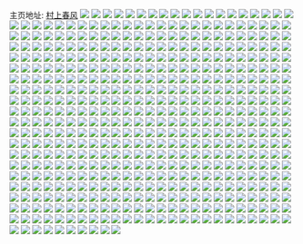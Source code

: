 主页地址: [村上春风](https://weibo.com/u/2462182135) 
![](https://wx4.sinaimg.cn/mw2000/92c1eaf7ly1h9phavbqyfj20wi37kqv5.jpg) 
![](https://wx4.sinaimg.cn/mw2000/92c1eaf7ly1h9phbeo25oj22c01qzkjl.jpg) 
![](https://wx4.sinaimg.cn/mw2000/92c1eaf7ly1h9phbunlqgj237k37ku11.jpg) 
![](https://wx4.sinaimg.cn/mw2000/92c1eaf7ly1h9phbbtqbhj21sc2dskjl.jpg) 
![](https://wx4.sinaimg.cn/mw2000/92c1eaf7ly1h9phbge8ooj22c02bzb2a.jpg) 
![](https://wx4.sinaimg.cn/mw2000/92c1eaf7ly1h9phary7wcj237k37kb2b.jpg) 
![](https://wx4.sinaimg.cn/mw2000/92c1eaf7ly1h9phdhj9umj22c02c0qv5.jpg) 
![](https://wx4.sinaimg.cn/mw2000/92c1eaf7ly1h9di3agmh6j20u0140496.jpg) 
![](https://wx4.sinaimg.cn/mw2000/92c1eaf7gy1h8u4az1gbfj22c03404qs.jpg) 
![](https://wx4.sinaimg.cn/mw2000/92c1eaf7gy1h7fxrcb6dlj22c03401kx.jpg) 
![](https://wx4.sinaimg.cn/mw2000/92c1eaf7gy1h7fxcnm9nnj23402c04qr.jpg) 
![](https://wx4.sinaimg.cn/mw2000/92c1eaf7gy1h7fxcy0x8yj23402c04qr.jpg) 
![](https://wx4.sinaimg.cn/mw2000/92c1eaf7gy1h7fxcvaslkj20yh19z7f6.jpg) 
![](https://wx4.sinaimg.cn/mw2000/92c1eaf7gy1h7fxndol9mj213u0tudua.jpg) 
![](https://wx4.sinaimg.cn/mw2000/92c1eaf7gy1h7fxce1inmj23402c04qr.jpg) 
![](https://wx4.sinaimg.cn/mw2000/92c1eaf7gy1h7fxckvntmj22c0340e82.jpg) 
![](https://wx4.sinaimg.cn/mw2000/92c1eaf7gy1h7fxcs2rovj23402c0kjl.jpg) 
![](https://wx4.sinaimg.cn/mw2000/92c1eaf7gy1h7fxd095vxj228t2zokjm.jpg) 
![](https://wx4.sinaimg.cn/mw2000/92c1eaf7gy1h7fxcqah85j227x3404qq.jpg) 
![](https://wx4.sinaimg.cn/mw2000/92c1eaf7gy1h7fxibqo4tj231c2a07wi.jpg) 
![](https://wx4.sinaimg.cn/mw2000/92c1eaf7gy1h7fxdac44qj23402c07wj.jpg) 
![](https://wx4.sinaimg.cn/mw2000/92c1eaf7gy1h7fxlx1kfij22a131eu0x.jpg) 
![](https://wx4.sinaimg.cn/mw2000/92c1eaf7gy1h7fxc9zyf4j21w02tyb2a.jpg) 
![](https://wx4.sinaimg.cn/mw2000/92c1eaf7gy1h7fxi6zk7ij22c0340hdu.jpg) 
![](https://wx4.sinaimg.cn/mw2000/92c1eaf7gy1h7fxo43dcej20u0140h1p.jpg) 
![](https://wx4.sinaimg.cn/mw2000/92c1eaf7gy1h7fxcu99llj22c0340e82.jpg) 
![](https://wx4.sinaimg.cn/mw2000/92c1eaf7gy1h7fxqhbsrdj20qx0zwq9j.jpg) 
![](https://wx4.sinaimg.cn/mw2000/92c1eaf7gy1h7f0cycmojj22c0340hdu.jpg) 
![](https://wx4.sinaimg.cn/mw2000/92c1eaf7gy1h7f0cvkfw2j22c0340npe.jpg) 
![](https://wx4.sinaimg.cn/mw2000/92c1eaf7gy1h7ckd1hdz9j21h60ty17k.jpg) 
![](https://wx4.sinaimg.cn/mw2000/92c1eaf7gy1h6sn7cnx6fj22dr36ahdt.jpg) 
![](https://wx4.sinaimg.cn/mw2000/92c1eaf7gy1h6sn7e3w91j20u00u07fx.jpg) 
![](https://wx4.sinaimg.cn/mw2000/92c1eaf7gy1h6sn7eym0rj20u00getbt.jpg) 
![](https://wx4.sinaimg.cn/mw2000/92c1eaf7gy1h6sn78c8sjj20u00gvwh0.jpg) 
![](https://wx4.sinaimg.cn/mw2000/92c1eaf7gy1h6ofhcfip2j20tj0nmgqb.jpg) 
![](https://wx4.sinaimg.cn/mw2000/92c1eaf7gy1h6ofhbp4fhj22c02bzqv5.jpg) 
![](https://wx4.sinaimg.cn/mw2000/92c1eaf7gy1h62hl6tfe3j2303292npe.jpg) 
![](https://wx4.sinaimg.cn/mw2000/92c1eaf7gy1h62hl90l9bj22ak322e82.jpg) 
![](https://wx4.sinaimg.cn/mw2000/92c1eaf7gy1h62hnq6b5oj20zi19owje.jpg) 
![](https://wx4.sinaimg.cn/mw2000/92c1eaf7gy1h62hl9rbnuj20zk0zkakz.jpg) 
![](https://wx4.sinaimg.cn/mw2000/92c1eaf7gy1h62hl54alej22c0340hdu.jpg) 
![](https://wx4.sinaimg.cn/mw2000/92c1eaf7gy1h62hnpgmcqj21m42fax6p.jpg) 
![](https://wx4.sinaimg.cn/mw2000/92c1eaf7gy1h5pqvwowc4j22c0340kjn.jpg) 
![](https://wx4.sinaimg.cn/mw2000/92c1eaf7gy1h54xaxb75yj21f30sq7aw.jpg) 
![](https://wx4.sinaimg.cn/mw2000/92c1eaf7gy1h54xaze5llj20tz0tzq5o.jpg) 
![](https://wx4.sinaimg.cn/mw2000/92c1eaf7gy1h54xb4jz4nj20u00migov.jpg) 
![](https://wx4.sinaimg.cn/mw2000/92c1eaf7gy1h54xf34rxlj20td128qa7.jpg) 
![](https://wx4.sinaimg.cn/mw2000/92c1eaf7gy1h4qpd5q2p9j20u00u07kp.jpg) 
![](https://wx4.sinaimg.cn/mw2000/92c1eaf7gy1h4qpd463oxj20yh0y6q8y.jpg) 
![](https://wx4.sinaimg.cn/mw2000/92c1eaf7gy1h44iko9kbej2340296hdx.jpg) 
![](https://wx4.sinaimg.cn/mw2000/92c1eaf7gy1h44ili155tj23402c01kz.jpg) 
![](https://wx4.sinaimg.cn/mw2000/92c1eaf7gy1h44iltd7w7j22c03404qs.jpg) 
![](https://wx4.sinaimg.cn/mw2000/92c1eaf7gy1h44im3obasj213u0tu7hz.jpg) 
![](https://wx4.sinaimg.cn/mw2000/92c1eaf7gy1h44il77261j22c03401kz.jpg) 
![](https://wx4.sinaimg.cn/mw2000/92c1eaf7gy1h44ipl0nrmj213u0tuh36.jpg) 
![](https://wx4.sinaimg.cn/mw2000/92c1eaf7gy1h44ilwb51fj23402c0qv6.jpg) 
![](https://wx4.sinaimg.cn/mw2000/92c1eaf7gy1h44il3en6zj22c0340kjo.jpg) 
![](https://wx4.sinaimg.cn/mw2000/92c1eaf7gy1h44ilyxfu6j22c0340u0y.jpg) 
![](https://wx4.sinaimg.cn/mw2000/92c1eaf7gy1h44il9vg0aj222q340qv6.jpg) 
![](https://wx4.sinaimg.cn/mw2000/92c1eaf7gy1h44illnhh4j22c0340u0z.jpg) 
![](https://wx4.sinaimg.cn/mw2000/92c1eaf7gy1h44im1ly3vj22c03404qq.jpg) 
![](https://wx4.sinaimg.cn/mw2000/92c1eaf7gy1h44iktx2f0j22c0340b2b.jpg) 
![](https://wx4.sinaimg.cn/mw2000/92c1eaf7gy1h44ikydjjjj23402c0hdv.jpg) 
![](https://wx4.sinaimg.cn/mw2000/92c1eaf7gy1h44iug3q55j20tz0tz10x.jpg) 
![](https://wx4.sinaimg.cn/mw2000/92c1eaf7gy1h44ilcol7oj21r0340u0y.jpg) 
![](https://wx4.sinaimg.cn/mw2000/92c1eaf7gy1h44ilebaq7j22c0340kjl.jpg) 
![](https://wx4.sinaimg.cn/mw2000/92c1eaf7gy1h44ikfxke5j22c02c0x6p.jpg) 
![](https://wx4.sinaimg.cn/mw2000/92c1eaf7gy1h43oul7nc1j20xc1vn45e.jpg) 
![](https://wx4.sinaimg.cn/mw2000/92c1eaf7gy1h43ouca606j20yh0sfacw.jpg) 
![](https://wx4.sinaimg.cn/mw2000/92c1eaf7gy1h43oug50fqj22c02c04qq.jpg) 
![](https://wx4.sinaimg.cn/mw2000/92c1eaf7gy1h43oub0c62j20yh14z445.jpg) 
![](https://wx4.sinaimg.cn/mw2000/92c1eaf7gy1h3mlb261v7j22c02c0qv7.jpg) 
![](https://wx4.sinaimg.cn/mw2000/92c1eaf7gy1h3mlb4efavj233k2bo7wi.jpg) 
![](https://wx4.sinaimg.cn/mw2000/92c1eaf7gy1h3mlb6eheaj22c02c04qq.jpg) 
![](https://wx4.sinaimg.cn/mw2000/92c1eaf7gy1h3mn1x6ju5j22c03404qq.jpg) 
![](https://wx4.sinaimg.cn/mw2000/92c1eaf7gy1h3ayn96be0j222o0yib29.jpg) 
![](https://wx4.sinaimg.cn/mw2000/92c1eaf7gy1h3aynbwtkyj222o0yih9q.jpg) 
![](https://wx4.sinaimg.cn/mw2000/92c1eaf7gy1h3ayneqveyj222o0yi4o1.jpg) 
![](https://wx4.sinaimg.cn/mw2000/92c1eaf7gy1h39xn7r0azj20mi0u0k1p.jpg) 
![](https://wx4.sinaimg.cn/mw2000/92c1eaf7gy1h37lx2wloqj22c0340qv7.jpg) 
![](https://wx4.sinaimg.cn/mw2000/92c1eaf7gy1h37lwzgzdpj20xf1mqdrf.jpg) 
![](https://wx4.sinaimg.cn/mw2000/92c1eaf7gy1h2q9nb33cuj234026y4qq.jpg) 
![](https://wx4.sinaimg.cn/mw2000/92c1eaf7gy1h2hp54dey7j23402c04qt.jpg) 
![](https://wx4.sinaimg.cn/mw2000/92c1eaf7gy1h2hp5xlmfwj22c02ywx6r.jpg) 
![](https://wx4.sinaimg.cn/mw2000/92c1eaf7gy1h2hp64tni5j23402c0b2e.jpg) 
![](https://wx4.sinaimg.cn/mw2000/92c1eaf7gy1h2hp5682dvj21sc2dsqv5.jpg) 
![](https://wx4.sinaimg.cn/mw2000/92c1eaf7gy1h2hp5ah7qoj22c033y1l2.jpg) 
![](https://wx4.sinaimg.cn/mw2000/92c1eaf7gy1h2hp5pfoynj21891ubwxs.jpg) 
![](https://wx4.sinaimg.cn/mw2000/92c1eaf7gy1h2hp5ecnv2j23402c0e84.jpg) 
![](https://wx4.sinaimg.cn/mw2000/92c1eaf7gy1h2hp5uft33j220p2k34qr.jpg) 
![](https://wx4.sinaimg.cn/mw2000/92c1eaf7gy1h2hp5j103wj22c0340qv5.jpg) 
![](https://wx4.sinaimg.cn/mw2000/92c1eaf7gy1h2hp5ztdm1j220m2x14qq.jpg) 
![](https://wx4.sinaimg.cn/mw2000/92c1eaf7gy1h2hp5nvzfsj22vf26rx6q.jpg) 
![](https://wx4.sinaimg.cn/mw2000/92c1eaf7gy1h2hp68c00gj22a431h7wk.jpg) 
![](https://wx4.sinaimg.cn/mw2000/92c1eaf7gy1h2hp5hb1esj234021hqv6.jpg) 
![](https://wx4.sinaimg.cn/mw2000/92c1eaf7gy1h2hp5qeom8j20yi1e8nbp.jpg) 
![](https://wx4.sinaimg.cn/mw2000/92c1eaf7gy1h2hp5l9x5sj21sc2dsu0x.jpg) 
![](https://wx4.sinaimg.cn/mw2000/92c1eaf7gy1h22fv2xlq6j20lz0frdgs.jpg) 
![](https://wx4.sinaimg.cn/mw2000/92c1eaf7gy1h20rvcjk9wj20u00u044t.jpg) 
![](https://wx4.sinaimg.cn/mw2000/92c1eaf7gy1h20rvbltnlj20tu0tujve.jpg) 
![](https://wx4.sinaimg.cn/mw2000/92c1eaf7gy1h1aw386opqj20so128qfs.jpg) 
![](https://wx4.sinaimg.cn/mw2000/92c1eaf7gy1h191xr776cj227d2xt7wi.jpg) 
![](https://wx4.sinaimg.cn/mw2000/92c1eaf7gy1h191xtzfi1j227h2xyb2b.jpg) 
![](https://wx4.sinaimg.cn/mw2000/92c1eaf7gy1h191xwi7mwj22c03401kz.jpg) 
![](https://wx4.sinaimg.cn/mw2000/92c1eaf7gy1h191xoq177j22bc334qv5.jpg) 
![](https://wx4.sinaimg.cn/mw2000/92c1eaf7gy1h191y1lqo2j23402c0e81.jpg) 
![](https://wx4.sinaimg.cn/mw2000/92c1eaf7gy1h191xzd6lgj22c0340e83.jpg) 
![](https://wx4.sinaimg.cn/mw2000/92c1eaf7gy1h17icachqcj21ps1acb29.jpg) 
![](https://wx4.sinaimg.cn/mw2000/92c1eaf7gy1h17ic4v6wzj215o1qik5g.jpg) 
![](https://wx4.sinaimg.cn/mw2000/92c1eaf7gy1h17icb60atj215o1qiqdz.jpg) 
![](https://wx4.sinaimg.cn/mw2000/92c1eaf7gy1h17icfbpskj21ps1acnpd.jpg) 
![](https://wx4.sinaimg.cn/mw2000/92c1eaf7gy1h1394o3h38j213u0tu7mm.jpg) 
![](https://wx4.sinaimg.cn/mw2000/92c1eaf7gy1h1393m5koej213u0tuqh3.jpg) 
![](https://wx4.sinaimg.cn/mw2000/92c1eaf7gy1h0x11z8ndaj213u0tuhcn.jpg) 
![](https://wx4.sinaimg.cn/mw2000/92c1eaf7gy1h0x11s2mspj20tu0tugxz.jpg) 
![](https://wx4.sinaimg.cn/mw2000/92c1eaf7gy1h0x129xu1vj20mi0s1wu6.jpg) 
![](https://wx4.sinaimg.cn/mw2000/92c1eaf7gy1h0x12hh7iwj20mi0u0gxm.jpg) 
![](https://wx4.sinaimg.cn/mw2000/92c1eaf7gy1h0x133scdlj213u0tu1ex.jpg) 
![](https://wx4.sinaimg.cn/mw2000/92c1eaf7gy1h0x11p1pg2j20mi0migs5.jpg) 
![](https://wx4.sinaimg.cn/mw2000/92c1eaf7gy1h0v8n6qjvtj20u01sx12s.jpg) 
![](https://wx4.sinaimg.cn/mw2000/92c1eaf7gy1h0v8n4x2doj21gq1y9e81.jpg) 
![](https://wx4.sinaimg.cn/mw2000/92c1eaf7gy1h0v4y6z80oj20u0140dp7.jpg) 
![](https://wx4.sinaimg.cn/mw2000/92c1eaf7gy1h0v4y8aplwj20u10u044m.jpg) 
![](https://wx4.sinaimg.cn/mw2000/92c1eaf7gy1h0v4y464qgj20u0140ajp.jpg) 
![](https://wx4.sinaimg.cn/mw2000/92c1eaf7gy1h0v4yahnjsj20u014014f.jpg) 
![](https://wx4.sinaimg.cn/mw2000/92c1eaf7gy1h0rkysmbh8j20tz0uwdi8.jpg) 
![](https://wx4.sinaimg.cn/mw2000/92c1eaf7gy1h0rkyv2u0ij20mi0u0dmg.jpg) 
![](https://wx4.sinaimg.cn/mw2000/92c1eaf7gy1h0o5x2r60rj20v50z0jv3.jpg) 
![](https://wx4.sinaimg.cn/mw2000/92c1eaf7gy1h0o5x48vdqj20uv1o2tem.jpg) 
![](https://wx4.sinaimg.cn/mw2000/92c1eaf7gy1h0g0kj0pc4j20pb0qmabf.jpg) 
![](https://wx4.sinaimg.cn/mw2000/92c1eaf7gy1h0g01ol9omj20u0140n6k.jpg) 
![](https://wx4.sinaimg.cn/mw2000/92c1eaf7gy1h0g01m44znj20u014012g.jpg) 
![](https://wx4.sinaimg.cn/mw2000/92c1eaf7gy1h0g01qmv85j20u00u0agb.jpg) 
![](https://wx4.sinaimg.cn/mw2000/92c1eaf7gy1h0es3tiolvj20fq053aaa.jpg) 
![](https://wx4.sinaimg.cn/mw2000/92c1eaf7gy1h0es2jhfolj20mh02smxd.jpg) 
![](https://wx4.sinaimg.cn/mw2000/92c1eaf7gy1h0es4fts3rj20uq05mt9h.jpg) 
![](https://wx4.sinaimg.cn/mw2000/92c1eaf7gy1h084vryttoj22c02c0nkd.jpg) 
![](https://wx4.sinaimg.cn/mw2000/92c1eaf7gy1h084wcwm65j21sc2dskjl.jpg) 
![](https://wx4.sinaimg.cn/mw2000/92c1eaf7gy1h084w5nqn1j21sc2dsnpd.jpg) 
![](https://wx4.sinaimg.cn/mw2000/92c1eaf7gy1h085esyqs5j2259259qv5.jpg) 
![](https://wx4.sinaimg.cn/mw2000/92c1eaf7gy1h084w76lpjj20yi11mwrd.jpg) 
![](https://wx4.sinaimg.cn/mw2000/92c1eaf7gy1h085hp1cjyj217y1mlqkj.jpg) 
![](https://wx4.sinaimg.cn/mw2000/92c1eaf7gy1h017ml0q75j22c03401kz.jpg) 
![](https://wx4.sinaimg.cn/mw2000/92c1eaf7gy1h017t6egvkj20u0140aop.jpg) 
![](https://wx4.sinaimg.cn/mw2000/92c1eaf7gy1h01837z1t0j20u0140qg8.jpg) 
![](https://wx4.sinaimg.cn/mw2000/92c1eaf7gy1h0189rbpfzj21400u0tkm.jpg) 
![](https://wx4.sinaimg.cn/mw2000/92c1eaf7gy1h0183ckh3sj22c0340e82.jpg) 
![](https://wx4.sinaimg.cn/mw2000/92c1eaf7gy1h017psc44yj22c0340b2a.jpg) 
![](https://wx4.sinaimg.cn/mw2000/92c1eaf7gy1h0180jkh1bj20mi0u0tjx.jpg) 
![](https://wx4.sinaimg.cn/mw2000/92c1eaf7gy1gzzt3ou878j21ps1acthp.jpg) 
![](https://wx4.sinaimg.cn/mw2000/92c1eaf7gy1gzw3ct6hq2j20mi0u0q9f.jpg) 
![](https://wx4.sinaimg.cn/mw2000/92c1eaf7gy1gyxnx6majmj20tu0tu7i5.jpg) 
![](https://wx4.sinaimg.cn/mw2000/92c1eaf7gy1gyt4gqs885j20yi19wh3v.jpg) 
![](https://wx4.sinaimg.cn/mw2000/92c1eaf7gy1gyt4h5ixbrj20yi1odnbg.jpg) 
![](https://wx4.sinaimg.cn/mw2000/92c1eaf7gy1gyt4h1is4rj2292303npf.jpg) 
![](https://wx4.sinaimg.cn/mw2000/92c1eaf7gy1gyt4gp8rirj21il2a01ky.jpg) 
![](https://wx4.sinaimg.cn/mw2000/92c1eaf7gy1gyt4h7ovw9j23402c0qtm.jpg) 
![](https://wx4.sinaimg.cn/mw2000/92c1eaf7gy1gyt4gtsx62j20x51k9b29.jpg) 
![](https://wx4.sinaimg.cn/mw2000/92c1eaf7gy1gyt4gvx98lj20yh19n4gn.jpg) 
![](https://wx4.sinaimg.cn/mw2000/92c1eaf7gy1gyt4h2ugp4j20yh19iwrx.jpg) 
![](https://wx4.sinaimg.cn/mw2000/92c1eaf7gy1gyt4h4b6rsj20yi19iqht.jpg) 
![](https://wx4.sinaimg.cn/mw2000/92c1eaf7gy1gyt4kshb9tj20u01swql2.jpg) 
![](https://wx4.sinaimg.cn/mw2000/92c1eaf7gy1gyt4kgoei0j20u013kwvf.jpg) 
![](https://wx4.sinaimg.cn/mw2000/92c1eaf7gy1gyt4l13y7tj213u0tuqnz.jpg) 
![](https://wx4.sinaimg.cn/mw2000/92c1eaf7gy1gyt4kowmbmj20tz140qpm.jpg) 
![](https://wx4.sinaimg.cn/mw2000/92c1eaf7gy1gyt4lcfhhxj213u0tu1kx.jpg) 
![](https://wx4.sinaimg.cn/mw2000/92c1eaf7gy1gyt4kktsvjj20tu0tugx5.jpg) 
![](https://wx4.sinaimg.cn/mw2000/92c1eaf7gy1gyt4gklbdzj20uk383e81.jpg) 
![](https://wx4.sinaimg.cn/mw2000/92c1eaf7gy1gyt4l6jjdzj213u0tu4aa.jpg) 
![](https://wx4.sinaimg.cn/mw2000/92c1eaf7gy1gyt4kv9tnkj22c03401ky.jpg) 
![](https://wx4.sinaimg.cn/mw2000/92c1eaf7gy1gynyy0ziljj20yh19k1e3.jpg) 
![](https://wx4.sinaimg.cn/mw2000/92c1eaf7gy1gynyy5pqv7j230e25u7wj.jpg) 
![](https://wx4.sinaimg.cn/mw2000/92c1eaf7gy1gynyy6oikij20yi1a17cj.jpg) 
![](https://wx4.sinaimg.cn/mw2000/92c1eaf7gy1gynyya5goqj23402c01ky.jpg) 
![](https://wx4.sinaimg.cn/mw2000/92c1eaf7gy1gynyyb0jycj20yh0pogqq.jpg) 
![](https://wx4.sinaimg.cn/mw2000/92c1eaf7gy1gynyyc107xj20yh0po77s.jpg) 
![](https://wx4.sinaimg.cn/mw2000/92c1eaf7gy1gynyyl0052j22c02c04qq.jpg) 
![](https://wx4.sinaimg.cn/mw2000/92c1eaf7gy1gynyxympqtj22c0340qv5.jpg) 
![](https://wx4.sinaimg.cn/mw2000/92c1eaf7gy1gynyydnhhuj20yh0pnnad.jpg) 
![](https://wx4.sinaimg.cn/mw2000/92c1eaf7gy1gynyyfr7jjj20wy0pjn8v.jpg) 
![](https://wx4.sinaimg.cn/mw2000/92c1eaf7gy1gynyyo5p7zj20yh0plh3m.jpg) 
![](https://wx4.sinaimg.cn/mw2000/92c1eaf7gy1gynyyhpbckj20yi19uwzq.jpg) 
![](https://wx4.sinaimg.cn/mw2000/92c1eaf7gy1gxlwa682k9j20tu0tugrn.jpg) 
![](https://wx4.sinaimg.cn/mw2000/92c1eaf7gy1gx8p08ycitj22c02c0e82.jpg) 
![](https://wx4.sinaimg.cn/mw2000/92c1eaf7gy1gx8p06yv07j23402c0b2a.jpg) 
![](https://wx4.sinaimg.cn/mw2000/92c1eaf7gy1gx8p7x6izgj20yh19qk91.jpg) 
![](https://wx4.sinaimg.cn/mw2000/92c1eaf7gy1gx8p0a3olqj20yh0pldpf.jpg) 
![](https://wx4.sinaimg.cn/mw2000/92c1eaf7gy1gx82cpdq6yj22c02c0b2a.jpg) 
![](https://wx4.sinaimg.cn/mw2000/92c1eaf7gy1gx1k6hh06tj213u0tutlt.jpg) 
![](https://wx4.sinaimg.cn/mw2000/92c1eaf7gy1gwzcswr6cij213u0tunf4.jpg) 
![](https://wx4.sinaimg.cn/mw2000/92c1eaf7gy1gwzcso368lj213u0tungi.jpg) 
![](https://wx4.sinaimg.cn/mw2000/92c1eaf7gy1gwyrrhsp9fj20mi0u012s.jpg) 
![](https://wx4.sinaimg.cn/mw2000/92c1eaf7gy1gwyrrjyybtj20mi0u0jzr.jpg) 
![](https://wx4.sinaimg.cn/mw2000/92c1eaf7gy1gwvtq88ncrj21sc2dsb29.jpg) 
![](https://wx4.sinaimg.cn/mw2000/92c1eaf7gy1gwvtqaopjmj20yh19o1kx.jpg) 
![](https://wx4.sinaimg.cn/mw2000/92c1eaf7gy1gwvtpz2boaj20yh19ke5e.jpg) 
![](https://wx4.sinaimg.cn/mw2000/92c1eaf7gy1gwvtq5cu90j20wc174ne5.jpg) 
![](https://wx4.sinaimg.cn/mw2000/92c1eaf7gy1gwvtryw383j20tz1404qp.jpg) 
![](https://wx4.sinaimg.cn/mw2000/92c1eaf7gy1gwvtqp1of6j20yh19qhcz.jpg) 
![](https://wx4.sinaimg.cn/mw2000/92c1eaf7gy1gwvtq0vqxkj20x318446y.jpg) 
![](https://wx4.sinaimg.cn/mw2000/92c1eaf7gy1gwvtqsezoaj20yh19ux4k.jpg) 
![](https://wx4.sinaimg.cn/mw2000/92c1eaf7gy1gwvtrfrlv7j20yh0pmwwe.jpg) 
![](https://wx4.sinaimg.cn/mw2000/92c1eaf7gy1gwvtq36o7mj20x918c7lw.jpg) 
![](https://wx4.sinaimg.cn/mw2000/92c1eaf7gy1gwvtrhmjisj20yh0mo7ek.jpg) 
![](https://wx4.sinaimg.cn/mw2000/92c1eaf7gy1gwvtroovkkj2296308qv6.jpg) 
![](https://wx4.sinaimg.cn/mw2000/92c1eaf7gy1gwvtq6nx9wj20wq17nwpk.jpg) 
![](https://wx4.sinaimg.cn/mw2000/92c1eaf7gy1gwvtrqyr13j20yh19qtmt.jpg) 
![](https://wx4.sinaimg.cn/mw2000/92c1eaf7gy1gwvtr1av4kj23402c0u10.jpg) 
![](https://wx4.sinaimg.cn/mw2000/92c1eaf7gy1gwvtrapde7j22c03401l1.jpg) 
![](https://wx4.sinaimg.cn/mw2000/92c1eaf7gy1gwvtrsiy9vj20yh19k7qt.jpg) 
![](https://wx4.sinaimg.cn/mw2000/92c1eaf7gy1gwvtscmfk3j22c0340e82.jpg) 
![](https://wx4.sinaimg.cn/mw2000/92c1eaf7gy1gwtcvr83glj20u00u0n91.jpg) 
![](https://wx4.sinaimg.cn/mw2000/92c1eaf7gy1gwtcvueb50j20u00u079y.jpg) 
![](https://wx4.sinaimg.cn/mw2000/92c1eaf7gy1gwtdcbusq6j20u013yn43.jpg) 
![](https://wx4.sinaimg.cn/mw2000/92c1eaf7gy1gwtcvp9j6uj20u00u0wmz.jpg) 
![](https://wx4.sinaimg.cn/mw2000/92c1eaf7gy1gwtcvwjcp2j20u00u0gs1.jpg) 
![](https://wx4.sinaimg.cn/mw2000/92c1eaf7gy1gwtcvxl7roj20u00u00z9.jpg) 
![](https://wx4.sinaimg.cn/mw2000/92c1eaf7gy1gwtcvzk3c8j20u00u0wm2.jpg) 
![](https://wx4.sinaimg.cn/mw2000/92c1eaf7gy1gwtcw0ksn6j20u00u0ti7.jpg) 
![](https://wx4.sinaimg.cn/mw2000/92c1eaf7gy1gwtcw2r0o4j20u00u0n7l.jpg) 
![](https://wx4.sinaimg.cn/mw2000/92c1eaf7gy1gwizeh2n78j20u00zagsb.jpg) 
![](https://wx4.sinaimg.cn/mw2000/92c1eaf7gy1gwizefm9y0j20yh0gemzq.jpg) 
![](https://wx4.sinaimg.cn/mw2000/92c1eaf7gy1gwizd0mbsyj20u01syaiq.jpg) 
![](https://wx4.sinaimg.cn/mw2000/92c1eaf7gy1gwizcuxm2lj20u01sy7ar.jpg) 
![](https://wx4.sinaimg.cn/mw2000/92c1eaf7gy1gwccjtfv0hj20tz0ssq8w.jpg) 
![](https://wx4.sinaimg.cn/mw2000/92c1eaf7gy1gwccmz9w8bj20u00gv0vq.jpg) 
![](https://wx4.sinaimg.cn/mw2000/92c1eaf7gy1gwccn4cdqrj20u00gvafj.jpg) 
![](https://wx4.sinaimg.cn/mw2000/92c1eaf7gy1gwccmx8fa8j20u00gvn1h.jpg) 
![](https://wx4.sinaimg.cn/mw2000/92c1eaf7gy1gwccn1it0mj20u00gutcy.jpg) 
![](https://wx4.sinaimg.cn/mw2000/92c1eaf7gy1gwccn2mh0qj20u00gvq7j.jpg) 
![](https://wx4.sinaimg.cn/mw2000/92c1eaf7gy1gwccn5yksrj20u00gvq73.jpg) 
![](https://wx4.sinaimg.cn/mw2000/92c1eaf7gy1gwccn7kyjfj20u00gutcu.jpg) 
![](https://wx4.sinaimg.cn/mw2000/92c1eaf7gy1gwccn8z9kdj20u00gvte1.jpg) 
![](https://wx4.sinaimg.cn/mw2000/92c1eaf7ly1gvtht3dnfvj20k00iudkh.jpg) 
![](https://wx4.sinaimg.cn/mw2000/92c1eaf7ly1gvtht0sz1bj21sc1g11kx.jpg) 
![](https://wx4.sinaimg.cn/mw2000/92c1eaf7ly1gvtht61f9yj21sc2dsnpd.jpg) 
![](https://wx4.sinaimg.cn/mw2000/002GD435gy1gv0pqz99mfj60mh0tzdnv02.jpg) 
![](https://wx4.sinaimg.cn/mw2000/002GD435gy1guzo2wsslzj62c03407wi02.jpg) 
![](https://wx4.sinaimg.cn/mw2000/002GD435gy1guzo30kcozj62c0340npe02.jpg) 
![](https://wx4.sinaimg.cn/mw2000/002GD435gy1guzo33ouk5j62c0340u0y02.jpg) 
![](https://wx4.sinaimg.cn/mw2000/002GD435gy1guzo36hxi5j62c0340b2a02.jpg) 
![](https://wx4.sinaimg.cn/mw2000/002GD435gy1guzo38v4xaj60yi1a00yz02.jpg) 
![](https://wx4.sinaimg.cn/mw2000/002GD435gy1guzo3bzya8j62au32h7wi02.jpg) 
![](https://wx4.sinaimg.cn/mw2000/002GD435gy1guzorv5snnj63402c07wi02.jpg) 
![](https://wx4.sinaimg.cn/mw2000/002GD435gy1guzoryb26sj63402c0npe02.jpg) 
![](https://wx4.sinaimg.cn/mw2000/002GD435gy1guzorqcp8hj60yh19u1fc02.jpg) 
![](https://wx4.sinaimg.cn/mw2000/002GD435gy1guzo3di8z0j60yi1bkaeu02.jpg) 
![](https://wx4.sinaimg.cn/mw2000/002GD435gy1guzo3fm12kj60yh1t8ai102.jpg) 
![](https://wx4.sinaimg.cn/mw2000/002GD435gy1guzo3gqaskj60yh1ggq8x02.jpg) 
![](https://wx4.sinaimg.cn/mw2000/002GD435gy1guzp00g3xpj60yh0y4qdj02.jpg) 
![](https://wx4.sinaimg.cn/mw2000/002GD435gy1guzp17ap8jj60yh0r5tf202.jpg) 
![](https://wx4.sinaimg.cn/mw2000/002GD435gy1guzozy004wj60yh0rxaen02.jpg) 
![](https://wx4.sinaimg.cn/mw2000/002GD435gy1gusgurx1v3j60yi0yijuq02.jpg) 
![](https://wx4.sinaimg.cn/mw2000/002GD435gy1gusgxechylj60yh0y4qdj02.jpg) 
![](https://wx4.sinaimg.cn/mw2000/002GD435gy1gudsg29vunj62c02c0x6p02.jpg) 
![](https://wx4.sinaimg.cn/mw2000/002GD435gy1gu6t2k2ocbj62c02c0x6p02.jpg) 
![](https://wx4.sinaimg.cn/mw2000/002GD435gy1gu6t2ek1lnj62c02c0hdu02.jpg) 
![](https://wx4.sinaimg.cn/mw2000/002GD435gy1gu3zhxz7i3j60yh0yek5b02.jpg) 
![](https://wx4.sinaimg.cn/mw2000/002GD435gy1gu3zhz16jlj60yh0ppwtr02.jpg) 
![](https://wx4.sinaimg.cn/mw2000/002GD435gy1gu3zhvuuevj60r81kdtpz02.jpg) 
![](https://wx4.sinaimg.cn/mw2000/002GD435gy1gu3zi11j84j60yh0pt13d02.jpg) 
![](https://wx4.sinaimg.cn/mw2000/002GD435gy1gu3zi37cptj63402c0b2902.jpg) 
![](https://wx4.sinaimg.cn/mw2000/002GD435gy1gu3zi5t7pzj60yh18rql902.jpg) 
![](https://wx4.sinaimg.cn/mw2000/002GD435gy1gu3zi6ps2kj60yi0yi43h02.jpg) 
![](https://wx4.sinaimg.cn/mw2000/002GD435gy1gu3zia361sj62c0340hdt02.jpg) 
![](https://wx4.sinaimg.cn/mw2000/002GD435gy1gu3zic7i9pj615o1ih4qp02.jpg) 
![](https://wx4.sinaimg.cn/mw2000/002GD435gy1gu3zo8hnavj60tz1argu902.jpg) 
![](https://wx4.sinaimg.cn/mw2000/002GD435gy1gu3zoadvrfj60sm1mun6i02.jpg) 
![](https://wx4.sinaimg.cn/mw2000/002GD435gy1gu3zjhu564j60yi0yin4x02.jpg) 
![](https://wx4.sinaimg.cn/mw2000/002GD435gy1gu3zo6n9mgj60tz0oxn1z02.jpg) 
![](https://wx4.sinaimg.cn/mw2000/002GD435gy1gtocnil0roj62c0340hdv02.jpg) 
![](https://wx4.sinaimg.cn/mw2000/002GD435gy1gtocncfxlwj62c033y7wj02.jpg) 
![](https://wx4.sinaimg.cn/mw2000/002GD435gy1gtocnjw9hqj60xw0xwtlh02.jpg) 
![](https://wx4.sinaimg.cn/mw2000/002GD435gy1gtocnrtvh3j61r0340qv602.jpg) 
![](https://wx4.sinaimg.cn/mw2000/002GD435gy1gtocnoehwvj63402c0kjn02.jpg) 
![](https://wx4.sinaimg.cn/mw2000/002GD435gy1gtoco15fn0j62c02c0kjl02.jpg) 
![](https://wx4.sinaimg.cn/mw2000/002GD435gy1gtocnwzcgkj62c0340x6r02.jpg) 
![](https://wx4.sinaimg.cn/mw2000/002GD435gy1gtoco52u95j60yh0y67ec02.jpg) 
![](https://wx4.sinaimg.cn/mw2000/002GD435gy1gtoco2xuhvj60yi19sh6w02.jpg) 
![](https://wx4.sinaimg.cn/mw2000/002GD435gy1gtocob1omsj62c0340hdw02.jpg) 
![](https://wx4.sinaimg.cn/mw2000/002GD435gy1gtocog8351j62c03401kz02.jpg) 
![](https://wx4.sinaimg.cn/mw2000/002GD435gy1gtocoi03o5j60yi19q4lr02.jpg) 
![](https://wx4.sinaimg.cn/mw2000/002GD435gy1gtocokcme7j60yh19sty502.jpg) 
![](https://wx4.sinaimg.cn/mw2000/92c1eaf7gy1gti93nr8u2j20tu0tu17u.jpg) 
![](https://wx4.sinaimg.cn/mw2000/92c1eaf7gy1gt0yu925vmj20tu13u4b0.jpg) 
![](https://wx4.sinaimg.cn/mw2000/002GD435gy1gt0ytp67fxj60yh0m2tb102.jpg) 
![](https://wx4.sinaimg.cn/mw2000/92c1eaf7gy1gt0d9821kxj20u03z4qb9.jpg) 
![](https://wx4.sinaimg.cn/mw2000/002GD435gy1gt0d99ufibj60k009kdgs02.jpg) 
![](https://wx4.sinaimg.cn/mw2000/92c1eaf7gy1gt0d9ambf7j20jk0rrgoo.jpg) 
![](https://wx4.sinaimg.cn/mw2000/92c1eaf7gy1gt0hfchr95j20c8086aa9.jpg) 
![](https://wx4.sinaimg.cn/mw2000/92c1eaf7gy1gt0d9biajdj20ac03ft8s.jpg) 
![](https://wx4.sinaimg.cn/mw2000/92c1eaf7gy1gt0d9catdij20k00ss407.jpg) 
![](https://wx4.sinaimg.cn/mw2000/92c1eaf7gy1gt0d9r44aqj20dg0ckt9g.jpg) 
![](https://wx4.sinaimg.cn/mw2000/92c1eaf7gy1gt0d96086kj20qo0hbq3n.jpg) 
![](https://wx4.sinaimg.cn/mw2000/92c1eaf7gy1gt0ftq6x7ij20yh1b7tf0.jpg) 
![](https://wx4.sinaimg.cn/mw2000/92c1eaf7gy1gt0d9rxqaoj20k00f0dh3.jpg) 
![](https://wx4.sinaimg.cn/mw2000/92c1eaf7gy1gst4qeqy9sj20u01i4n4d.jpg) 
![](https://wx4.sinaimg.cn/mw2000/92c1eaf7gy1gst4quyqtjj20yh0y14hc.jpg) 
![](https://wx4.sinaimg.cn/mw2000/92c1eaf7gy1gst4qs077nj22c02c0u0x.jpg) 
![](https://wx4.sinaimg.cn/mw2000/92c1eaf7gy1gst4ub9s53j20u01id7a8.jpg) 
![](https://wx4.sinaimg.cn/mw2000/002GD435gy1gst4uwao05j60yh0y94g902.jpg) 
![](https://wx4.sinaimg.cn/mw2000/92c1eaf7gy1gst4uygvwjj20yh0y3neb.jpg) 
![](https://wx4.sinaimg.cn/mw2000/92c1eaf7gy1gst4wjohe5j22c02c0hdt.jpg) 
![](https://wx4.sinaimg.cn/mw2000/92c1eaf7gy1gst4vsaz3dj20yh0y7drn.jpg) 
![](https://wx4.sinaimg.cn/mw2000/002GD435gy1gst4wguul4j62c02c0npe02.jpg) 
![](https://wx4.sinaimg.cn/mw2000/92c1eaf7gy1gshztko126j20yh0ouwlz.jpg) 
![](https://wx4.sinaimg.cn/mw2000/92c1eaf7gy1gsctiukglrj20mi0u0jwt.jpg) 
![](https://wx4.sinaimg.cn/mw2000/92c1eaf7gy1gs95fkejdgj20u01id17y.jpg) 
![](https://wx4.sinaimg.cn/mw2000/92c1eaf7gy1gs6uaur52oj20tu0tuqv5.jpg) 
![](https://wx4.sinaimg.cn/mw2000/92c1eaf7gy1gs6uas0j1dj20tu0tub29.jpg) 
![](https://wx4.sinaimg.cn/mw2000/92c1eaf7gy1gs6ub1vp5pj20mi0u0b29.jpg) 
![](https://wx4.sinaimg.cn/mw2000/92c1eaf7gy1gs6uazpo9tj213u0tu7wi.jpg) 
![](https://wx4.sinaimg.cn/mw2000/92c1eaf7gy1gs6ui4h49jj20tu0tue81.jpg) 
![](https://wx4.sinaimg.cn/mw2000/92c1eaf7gy1gs6uicpz65j20tu0tue81.jpg) 
![](https://wx4.sinaimg.cn/mw2000/92c1eaf7gy1gs6uii7vg0j20tu0tub29.jpg) 
![](https://wx4.sinaimg.cn/mw2000/92c1eaf7gy1gs6uindqxpj20tu0tuqv5.jpg) 
![](https://wx4.sinaimg.cn/mw2000/92c1eaf7gy1gs6ulh5l7gj20mi0u01kx.jpg) 
![](https://wx4.sinaimg.cn/mw2000/92c1eaf7gy1gs6uk8kc89j20tu0tu1kx.jpg) 
![](https://wx4.sinaimg.cn/mw2000/002GD435gy1gs6ukz293ej60tu0tu7wh02.jpg) 
![](https://wx4.sinaimg.cn/mw2000/92c1eaf7gy1grwj23qkmtj23402c0b29.jpg) 
![](https://wx4.sinaimg.cn/mw2000/92c1eaf7gy1graawlc2r0j20n00tlqg8.jpg) 
![](https://wx4.sinaimg.cn/mw2000/92c1eaf7gy1gr7vndlq3jj20yi22o1l3.jpg) 
![](https://wx4.sinaimg.cn/mw2000/92c1eaf7gy1gr7vn4y5roj20yi22o4qv.jpg) 
![](https://wx4.sinaimg.cn/mw2000/92c1eaf7gy1gr7vnkxgd8j20yi22oqv9.jpg) 
![](https://wx4.sinaimg.cn/mw2000/92c1eaf7gy1gr7vnsyiiij20yi22ou12.jpg) 
![](https://wx4.sinaimg.cn/mw2000/92c1eaf7gy1gr6w8ddicbj20yi0yitcc.jpg) 
![](https://wx4.sinaimg.cn/mw2000/92c1eaf7gy1gr6w8c0qgsj20yi0yiq5v.jpg) 
![](https://wx4.sinaimg.cn/mw2000/92c1eaf7gy1gr6w8ecfaaj20yi0yiae5.jpg) 
![](https://wx4.sinaimg.cn/mw2000/92c1eaf7gy1gr6w8f8k1ej20yi0yi77y.jpg) 
![](https://wx4.sinaimg.cn/mw2000/92c1eaf7gy1gr35uh3ccxj20yi22onph.jpg) 
![](https://wx4.sinaimg.cn/mw2000/92c1eaf7gy1gqz3iecpnuj20yi22ox6p.jpg) 
![](https://wx4.sinaimg.cn/mw2000/92c1eaf7gy1gqz3ih8w8xj20yi22o7wi.jpg) 
![](https://wx4.sinaimg.cn/mw2000/92c1eaf7gy1gqz3ijo44dj20yi22ob2a.jpg) 
![](https://wx4.sinaimg.cn/mw2000/92c1eaf7gy1gqyzw7wq97j20mi0u0kjl.jpg) 
![](https://wx4.sinaimg.cn/mw2000/92c1eaf7gy1gqyzwc3kuyj20tu0tukjl.jpg) 
![](https://wx4.sinaimg.cn/mw2000/92c1eaf7gy1gqwomajuryj21n22x149j.jpg) 
![](https://wx4.sinaimg.cn/mw2000/92c1eaf7gy1gqwomduvpgj20y50qvjx2.jpg) 
![](https://wx4.sinaimg.cn/mw2000/92c1eaf7gy1gqwom78n29j21q332eqnm.jpg) 
![](https://wx4.sinaimg.cn/mw2000/92c1eaf7gy1gqwapny8ssj20yh19kaum.jpg) 
![](https://wx4.sinaimg.cn/mw2000/92c1eaf7gy1gqwapjdhhfj20yh19otx1.jpg) 
![](https://wx4.sinaimg.cn/mw2000/92c1eaf7gy1gqs129d0ckj23082964qp.jpg) 
![](https://wx4.sinaimg.cn/mw2000/92c1eaf7gy1gqs12c11xgj22ap32a7ng.jpg) 
![](https://wx4.sinaimg.cn/mw2000/92c1eaf7gy1gqs125kwgjj22c0340tia.jpg) 
![](https://wx4.sinaimg.cn/mw2000/92c1eaf7gy1gqnfngwx9vj21i21bne6s.jpg) 
![](https://wx4.sinaimg.cn/mw2000/92c1eaf7gy1gqnfne25lbj21bq1hwkbi.jpg) 
![](https://wx4.sinaimg.cn/mw2000/92c1eaf7ly1gps892zuwqj22c0340b2a.jpg) 
![](https://wx4.sinaimg.cn/mw2000/92c1eaf7ly1gps898qcv2j22c0340x6p.jpg) 
![](https://wx4.sinaimg.cn/mw2000/92c1eaf7ly1gps89kbot1j22c0340x6r.jpg) 
![](https://wx4.sinaimg.cn/mw2000/92c1eaf7ly1gps8bif9qzj23402c0hdv.jpg) 
![](https://wx4.sinaimg.cn/mw2000/92c1eaf7ly1gps8a73y8ij22c0340e82.jpg) 
![](https://wx4.sinaimg.cn/mw2000/92c1eaf7ly1gps8ay0wcnj21r0340x6q.jpg) 
![](https://wx4.sinaimg.cn/mw2000/92c1eaf7ly1gps8a0578tj23402c01kz.jpg) 
![](https://wx4.sinaimg.cn/mw2000/92c1eaf7ly1gps8aptjmuj21r0340e82.jpg) 
![](https://wx4.sinaimg.cn/mw2000/92c1eaf7ly1gps89s01xzj22c0340npe.jpg) 
![](https://wx4.sinaimg.cn/mw2000/92c1eaf7ly1gps88wrba4j22c03407wh.jpg) 
![](https://wx4.sinaimg.cn/mw2000/92c1eaf7ly1gps8ajhh1hj23401r07wh.jpg) 
![](https://wx4.sinaimg.cn/mw2000/92c1eaf7ly1gps8aesrpcj23402c04qq.jpg) 
![](https://wx4.sinaimg.cn/mw2000/92c1eaf7ly1gps8b92mujj23402c0hdw.jpg) 
![](https://wx4.sinaimg.cn/mw2000/92c1eaf7ly1gps8bn8q2jj22c02c0e81.jpg) 
![](https://wx4.sinaimg.cn/mw2000/92c1eaf7ly1gps8btwd6vj23402c0npe.jpg) 
![](https://wx4.sinaimg.cn/mw2000/92c1eaf7ly1gpr982pzdlj20wk1cmjuu.jpg) 
![](https://wx4.sinaimg.cn/mw2000/92c1eaf7ly1gpl38n8s5lj20yi22o1kx.jpg) 
![](https://wx4.sinaimg.cn/mw2000/92c1eaf7ly1gpl38kfrnoj20yi22oqkr.jpg) 
![](https://wx4.sinaimg.cn/mw2000/92c1eaf7ly1gpk1e5pdeoj20xc0n8aco.jpg) 
![](https://wx4.sinaimg.cn/mw2000/92c1eaf7ly1gpj2smxaxwj20yh1a4qi0.jpg) 
![](https://wx4.sinaimg.cn/mw2000/92c1eaf7ly1gpd27btreij20zk0k0wha.jpg) 
![](https://wx4.sinaimg.cn/mw2000/92c1eaf7ly1gp3lpv5ivdj22c02c0hdw.jpg) 
![](https://wx4.sinaimg.cn/mw2000/92c1eaf7ly1goq028fjocj213u0tu7o2.jpg) 
![](https://wx4.sinaimg.cn/mw2000/92c1eaf7ly1goq029ivxjj20tz0rq777.jpg) 
![](https://wx4.sinaimg.cn/mw2000/92c1eaf7ly1goojkhlfs1j20yi22o4qu.jpg) 
![](https://wx4.sinaimg.cn/mw2000/92c1eaf7ly1goojkwgyuvj20o91hctog.jpg) 
![](https://wx4.sinaimg.cn/mw2000/92c1eaf7ly1goojks39flj20yi22o1l2.jpg) 
![](https://wx4.sinaimg.cn/mw2000/92c1eaf7ly1goojkyjn3gj20o91hcn9w.jpg) 
![](https://wx4.sinaimg.cn/mw2000/92c1eaf7ly1goojku8we9j20tz0tzqoz.jpg) 
![](https://wx4.sinaimg.cn/mw2000/92c1eaf7ly1goojm662dqj20tz0tzard.jpg) 
![](https://wx4.sinaimg.cn/mw2000/92c1eaf7ly1godgalhdu7j22c03401dt.jpg) 
![](https://wx4.sinaimg.cn/mw2000/92c1eaf7ly1godgahqp3hj23402c07wh.jpg) 
![](https://wx4.sinaimg.cn/mw2000/92c1eaf7ly1godgauyylvj231o2a97qd.jpg) 
![](https://wx4.sinaimg.cn/mw2000/92c1eaf7ly1godgazd91ij23402c0b29.jpg) 
![](https://wx4.sinaimg.cn/mw2000/92c1eaf7ly1godgb2fvcjj23402c01ft.jpg) 
![](https://wx4.sinaimg.cn/mw2000/92c1eaf7ly1godgbch3ghj23402c07wh.jpg) 
![](https://wx4.sinaimg.cn/mw2000/92c1eaf7ly1godgbz2kc5j23402c0u0x.jpg) 
![](https://wx4.sinaimg.cn/mw2000/92c1eaf7ly1godgbncez5j23402c0tyh.jpg) 
![](https://wx4.sinaimg.cn/mw2000/92c1eaf7ly1godgb5et8hj23402c0az8.jpg) 
![](https://wx4.sinaimg.cn/mw2000/92c1eaf7ly1godgbqtahbj23402c0toq.jpg) 
![](https://wx4.sinaimg.cn/mw2000/92c1eaf7ly1godgbu8zjuj23402c07tb.jpg) 
![](https://wx4.sinaimg.cn/mw2000/92c1eaf7ly1godgaojks8j22c0340tnu.jpg) 
![](https://wx4.sinaimg.cn/mw2000/92c1eaf7ly1godgbjy9yqj230g29ckfl.jpg) 
![](https://wx4.sinaimg.cn/mw2000/92c1eaf7ly1godgartibmj23402c0nmq.jpg) 
![](https://wx4.sinaimg.cn/mw2000/92c1eaf7ly1godgbgtejnj23402c0hdt.jpg) 
![](https://wx4.sinaimg.cn/mw2000/92c1eaf7ly1godgb8iz94j231v2ae4ps.jpg) 
![](https://wx4.sinaimg.cn/mw2000/92c1eaf7ly1godgc2q2poj23402c0qur.jpg) 
![](https://wx4.sinaimg.cn/mw2000/92c1eaf7ly1godgc4conej20yh09pq3w.jpg) 
![](https://wx4.sinaimg.cn/mw2000/92c1eaf7ly1go4yi9j3g8j20yi22ohdt.jpg) 
![](https://wx4.sinaimg.cn/mw2000/92c1eaf7ly1go4yii4aj8j20yi22ob2c.jpg) 
![](https://wx4.sinaimg.cn/mw2000/92c1eaf7ly1go4yiplm75j20yi22ou0z.jpg) 
![](https://wx4.sinaimg.cn/mw2000/92c1eaf7ly1go4yi4rwxoj20yi22ohdu.jpg) 
![](https://wx4.sinaimg.cn/mw2000/92c1eaf7ly1go4yiuvfdnj20yi22okjm.jpg) 
![](https://wx4.sinaimg.cn/mw2000/92c1eaf7ly1go4yj2999xj20yi22onpf.jpg) 
![](https://wx4.sinaimg.cn/mw2000/92c1eaf7ly1go0l7frt51j20nv0nv4a8.jpg) 
![](https://wx4.sinaimg.cn/mw2000/92c1eaf7ly1gny4tnqkcwj22c02c07wh.jpg) 
![](https://wx4.sinaimg.cn/mw2000/92c1eaf7ly1gnxxwpnnexj20yi22ox6v.jpg) 
![](https://wx4.sinaimg.cn/mw2000/92c1eaf7ly1gnxxx1tbpkj20yi22ohdz.jpg) 
![](https://wx4.sinaimg.cn/mw2000/92c1eaf7ly1gnxxwcy60ej20yi22onpk.jpg) 
![](https://wx4.sinaimg.cn/mw2000/92c1eaf7ly1gnxxxebeozj20yi22o4qw.jpg) 
![](https://wx4.sinaimg.cn/mw2000/92c1eaf7ly1gnxxxs301pj20yi22ou13.jpg) 
![](https://wx4.sinaimg.cn/mw2000/92c1eaf7ly1gnxxy00e40j20yi22oe87.jpg) 
![](https://wx4.sinaimg.cn/mw2000/92c1eaf7ly1gnxxyapza0j20yi22okjq.jpg) 
![](https://wx4.sinaimg.cn/mw2000/92c1eaf7ly1gnxxyns9fvj20yi22ox6v.jpg) 
![](https://wx4.sinaimg.cn/mw2000/92c1eaf7ly1gnxxypqx8bj20yi22o1dl.jpg) 
![](https://wx4.sinaimg.cn/mw2000/92c1eaf7ly1gnxxz1v7a9j20yi22ou13.jpg) 
![](https://wx4.sinaimg.cn/mw2000/92c1eaf7ly1gnwl91gcnhj20mi0u04qp.jpg) 
![](https://wx4.sinaimg.cn/mw2000/92c1eaf7ly1gnwl77bypgj20tu0tue81.jpg) 
![](https://wx4.sinaimg.cn/mw2000/92c1eaf7ly1gnwl6seuuoj20tu0tunpd.jpg) 
![](https://wx4.sinaimg.cn/mw2000/92c1eaf7ly1gnwl6nuc0dj20tu0tu4qp.jpg) 
![](https://wx4.sinaimg.cn/mw2000/92c1eaf7ly1gnwl8rkvrej20uc1hywwl.jpg) 
![](https://wx4.sinaimg.cn/mw2000/92c1eaf7ly1gnwl6yqw42j20mi0u07wh.jpg) 
![](https://wx4.sinaimg.cn/mw2000/92c1eaf7ly1gnwl741j1wj20tu0tub29.jpg) 
![](https://wx4.sinaimg.cn/mw2000/92c1eaf7ly1gnwl6vq8ovj20mi0u07wh.jpg) 
![](https://wx4.sinaimg.cn/mw2000/92c1eaf7ly1gnwlaz98ebj20mi0u01kx.jpg) 
![](https://wx4.sinaimg.cn/mw2000/92c1eaf7ly1gnt29wz08rj23402c0b2d.jpg) 
![](https://wx4.sinaimg.cn/mw2000/92c1eaf7ly1gnscee8kkij213u0tue81.jpg) 
![](https://wx4.sinaimg.cn/mw2000/92c1eaf7ly1gnmey94ud6j20u0141tiv.jpg) 
![](https://wx4.sinaimg.cn/mw2000/92c1eaf7ly1gngz1w3z3yj20u01170y5.jpg) 
![](https://wx4.sinaimg.cn/mw2000/92c1eaf7ly1gnfvsu21yzj20yi22o4qp.jpg) 
![](https://wx4.sinaimg.cn/mw2000/92c1eaf7ly1gncjno9jl6j20tz08kdi3.jpg) 
![](https://wx4.sinaimg.cn/mw2000/92c1eaf7ly1gncjnccptoj208j08ywf6.jpg) 
![](https://wx4.sinaimg.cn/mw2000/92c1eaf7ly1gn7qntsottj20yi0yi4d3.jpg) 
![](https://wx4.sinaimg.cn/mw2000/92c1eaf7ly1gn6o63whyxj22c02c0npd.jpg) 
![](https://wx4.sinaimg.cn/mw2000/92c1eaf7ly1gn5ek1ahpwj20y60pnh3y.jpg) 
![](https://wx4.sinaimg.cn/mw2000/92c1eaf7ly1gn5ejv7ks4j23402c07wi.jpg) 
![](https://wx4.sinaimg.cn/mw2000/92c1eaf7ly1gn5ejzjfaij20yc19skfz.jpg) 
![](https://wx4.sinaimg.cn/mw2000/92c1eaf7ly1gn5ejxf8yzj20y619ke78.jpg) 
![](https://wx4.sinaimg.cn/mw2000/92c1eaf7ly1gmvp3at92fj20iz0oigw2.jpg) 
![](https://wx4.sinaimg.cn/mw2000/92c1eaf7ly1gmufzqyo2fj20ve1i719x.jpg) 
![](https://wx4.sinaimg.cn/mw2000/92c1eaf7ly1gmtfb6pc1wj22rl2c0e81.jpg) 
![](https://wx4.sinaimg.cn/mw2000/92c1eaf7ly1gmr6t1k2sej20yh19famq.jpg) 
![](https://wx4.sinaimg.cn/mw2000/92c1eaf7ly1gmp876sjl4j22c02c01kx.jpg) 
![](https://wx4.sinaimg.cn/mw2000/92c1eaf7ly1gmp87aw9stj22c02c0e81.jpg) 
![](https://wx4.sinaimg.cn/mw2000/92c1eaf7ly1gmj0r43fb9j20y50y5nfz.jpg) 
![](https://wx4.sinaimg.cn/mw2000/92c1eaf7ly1gmj0r1sx0vj20yb0ybqh2.jpg) 
![](https://wx4.sinaimg.cn/mw2000/92c1eaf7ly1gmj0r6x8baj20y40y4h71.jpg) 
![](https://wx4.sinaimg.cn/mw2000/92c1eaf7ly1glr7e9a0v8j20tz0n9775.jpg) 
![](https://wx4.sinaimg.cn/mw2000/92c1eaf7ly1glr7eaddx3j20yi1laq77.jpg) 
![](https://wx4.sinaimg.cn/mw2000/92c1eaf7ly1glntjsf2fdj20yi0yikjl.jpg) 
![](https://wx4.sinaimg.cn/mw2000/92c1eaf7ly1glmth472kxj20tp0majtn.jpg) 
![](https://wx4.sinaimg.cn/mw2000/92c1eaf7ly1glmmsti029j20tu0tub29.jpg) 
![](https://wx4.sinaimg.cn/mw2000/92c1eaf7ly1glh3hm5yk4j20tu0tux5u.jpg) 
![](https://wx4.sinaimg.cn/mw2000/92c1eaf7ly1glevykp48tj20u0140gvl.jpg) 
![](https://wx4.sinaimg.cn/mw2000/92c1eaf7ly1glevyf5fkhj21400u0wvq.jpg) 
![](https://wx4.sinaimg.cn/mw2000/92c1eaf7ly1glevyhd7v0j20u00u0ait.jpg) 
![](https://wx4.sinaimg.cn/mw2000/92c1eaf7ly1glevyciqygj20u013wwm5.jpg) 
![](https://wx4.sinaimg.cn/mw2000/92c1eaf7ly1gl4nbfbcf1j20yi1a1tt8.jpg) 
![](https://wx4.sinaimg.cn/mw2000/92c1eaf7ly1gl4nbhtzg4j20yi0pstsz.jpg) 
![](https://wx4.sinaimg.cn/mw2000/92c1eaf7ly1gl4nbn0ftwj20yi19odn4.jpg) 
![](https://wx4.sinaimg.cn/mw2000/92c1eaf7ly1gl4ncyhe20j23402c0npq.jpg) 
![](https://wx4.sinaimg.cn/mw2000/92c1eaf7ly1gl4nbjxfuwj20yi0po7n6.jpg) 
![](https://wx4.sinaimg.cn/mw2000/92c1eaf7ly1gl4nc8dnkzj22c03407wj.jpg) 
![](https://wx4.sinaimg.cn/mw2000/92c1eaf7ly1gl4ncan75lj21cg1duqqt.jpg) 
![](https://wx4.sinaimg.cn/mw2000/92c1eaf7ly1gl4nc1e804j21r0340b2b.jpg) 
![](https://wx4.sinaimg.cn/mw2000/92c1eaf7ly1gl4ncedijdj20uk1ibu0x.jpg) 
![](https://wx4.sinaimg.cn/mw2000/92c1eaf7ly1gl4nd6ta44j20mi0u01kx.jpg) 
![](https://wx4.sinaimg.cn/mw2000/92c1eaf7ly1gl4nblpkv4j20yi19ok87.jpg) 
![](https://wx4.sinaimg.cn/mw2000/92c1eaf7ly1gl4nd3piluj22c03401ky.jpg) 
![](https://wx4.sinaimg.cn/mw2000/92c1eaf7ly1gl4nbcpm7rj23401r0b2a.jpg) 
![](https://wx4.sinaimg.cn/mw2000/92c1eaf7ly1gl4nbu995ej22c0340kjn.jpg) 
![](https://wx4.sinaimg.cn/mw2000/92c1eaf7ly1gl4nd8oj4vj20mi0u07qr.jpg) 
![](https://wx4.sinaimg.cn/mw2000/92c1eaf7ly1gl39cj14kkj20ry1eh4pw.jpg) 
![](https://wx4.sinaimg.cn/mw2000/92c1eaf7ly1gl2v2wu51rj22c02c0x6p.jpg) 
![](https://wx4.sinaimg.cn/mw2000/92c1eaf7ly1gkyenaw89tj20u013hkb4.jpg) 
![](https://wx4.sinaimg.cn/mw2000/92c1eaf7ly1gky8jiswcxj22c02c0qv5.jpg) 
![](https://wx4.sinaimg.cn/mw2000/92c1eaf7ly1gky8jqaie8j20rs6onnpe.jpg) 
![](https://wx4.sinaimg.cn/mw2000/92c1eaf7ly1gky8jxukpvj22c02c0e82.jpg) 
![](https://wx4.sinaimg.cn/mw2000/92c1eaf7ly1gky8k11k55j20yi19rgyp.jpg) 
![](https://wx4.sinaimg.cn/mw2000/92c1eaf7ly1gky8kk63v1j20tu0tu4qp.jpg) 
![](https://wx4.sinaimg.cn/mw2000/92c1eaf7ly1gky8ikibe6j22c02c0e81.jpg) 
![](https://wx4.sinaimg.cn/mw2000/92c1eaf7ly1gky8iorbdqj22c02c0e81.jpg) 
![](https://wx4.sinaimg.cn/mw2000/92c1eaf7ly1gky8itn2udj22c02c0e81.jpg) 
![](https://wx4.sinaimg.cn/mw2000/92c1eaf7ly1gktukz8yeaj22c02c0qv5.jpg) 
![](https://wx4.sinaimg.cn/mw2000/92c1eaf7ly1gktul3tevbj22c02c0npd.jpg) 
![](https://wx4.sinaimg.cn/mw2000/92c1eaf7ly1gktuku1oz4j22c02c0u0x.jpg) 
![](https://wx4.sinaimg.cn/mw2000/92c1eaf7ly1gkij7hbpfoj20yi0yeh1p.jpg) 
![](https://wx4.sinaimg.cn/mw2000/92c1eaf7ly1gkdyaeshb6j20yh0vgtf0.jpg) 
![](https://wx4.sinaimg.cn/mw2000/92c1eaf7ly1gk7nqsd3f4j20mi0u01kx.jpg) 
![](https://wx4.sinaimg.cn/mw2000/92c1eaf7ly1gk5b1bfeaaj226g26ge81.jpg) 
![](https://wx4.sinaimg.cn/mw2000/92c1eaf7ly1gk5b180v0aj21ii1iih5g.jpg) 
![](https://wx4.sinaimg.cn/mw2000/92c1eaf7ly1gk0vg6u5evj22c03404qq.jpg) 
![](https://wx4.sinaimg.cn/mw2000/92c1eaf7ly1gk0vlfrt9dj20yi22okjn.jpg) 
![](https://wx4.sinaimg.cn/mw2000/92c1eaf7ly1gk04rzwo17j21400u0n7u.jpg) 
![](https://wx4.sinaimg.cn/mw2000/92c1eaf7ly1gk04s2uaz9j20u01404ap.jpg) 
![](https://wx4.sinaimg.cn/mw2000/92c1eaf7ly1gk04s4kf77j20u01407e9.jpg) 
![](https://wx4.sinaimg.cn/mw2000/92c1eaf7ly1gk04rxl3t3j20u0140n93.jpg) 
![](https://wx4.sinaimg.cn/mw2000/92c1eaf7ly1gjxtpgf23rj22c0340kjm.jpg) 
![](https://wx4.sinaimg.cn/mw2000/92c1eaf7ly1gjxtpahjyij22c0340npk.jpg) 
![](https://wx4.sinaimg.cn/mw2000/92c1eaf7ly1gjv287v9urj20u01407wh.jpg) 
![](https://wx4.sinaimg.cn/mw2000/92c1eaf7ly1gjv21zkwrhj22c0340qv5.jpg) 
![](https://wx4.sinaimg.cn/mw2000/92c1eaf7ly1gjv20ufohrj20yi0oq45b.jpg) 
![](https://wx4.sinaimg.cn/mw2000/92c1eaf7ly1gjv21hd8k9j22c03401kz.jpg) 
![](https://wx4.sinaimg.cn/mw2000/92c1eaf7ly1gjv21v9qoaj23402c01kz.jpg) 
![](https://wx4.sinaimg.cn/mw2000/92c1eaf7ly1gjv219hxtkj22c03404qr.jpg) 
![](https://wx4.sinaimg.cn/mw2000/92c1eaf7ly1gjv211i92vj22c0340u0x.jpg) 
![](https://wx4.sinaimg.cn/mw2000/92c1eaf7ly1gjv2135oxdj20yi0yb7gg.jpg) 
![](https://wx4.sinaimg.cn/mw2000/92c1eaf7ly1gjv21nk69fj22c03401kz.jpg) 
![](https://wx4.sinaimg.cn/mw2000/92c1eaf7ly1gjrx3kxxspj20vm1k84er.jpg) 
